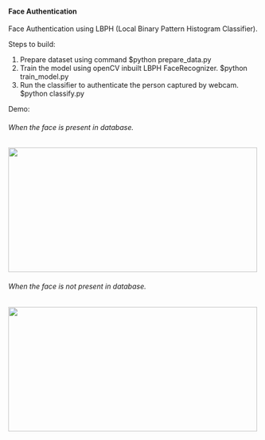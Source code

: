 #### Face Authentication 
Face Authentication using LBPH (Local Binary Pattern Histogram Classifier).

Steps to build:
1. Prepare dataset using command $python prepare_data.py
2. Train the model using openCV inbuilt LBPH FaceRecognizer. $python train_model.py
3. Run the classifier to authenticate the person captured by webcam. $python classify.py

Demo:

###### When the face is present in database.
<img src="https://raw.githubusercontent.com/yogeshchandra12345/Face-Recognition/master/face_recognize_correct.png" width="500" height="250">


###### When the face is not present in database.
<img src="https://raw.githubusercontent.com/yogeshchandra12345/Face-Recognition/master/face_not_matched.png" width="500" height="250">
